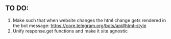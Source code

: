 ## TO DO:

1. Make such that when website changes the html change gets rendered 
   in the bot message: https://core.telegram.org/bots/api#html-style
2. Unify response.get functions and make it site agnostic